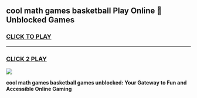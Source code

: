 
## cool math games basketball Play Online 👋 Unblocked Games
<h3>
<a href="https://news.freeplayer.one?title=cool_math_games_basketball&ref=17CMG">CLICK TO PLAY</a></h3>
<hr>

<h3>
<a href="https://news.freeplayer.one?title=cool_math_games_basketball&ref=17CMG">CLICK 2 PLAY</a>
  
</h3>

<a href="https://news.freeplayer.one?title=cool_math_games_basketball&ref=17CMG/"><img src="https://clearcache.store/games.png"></a>


**cool math games basketball games unblocked: Your Gateway to Fun and Accessible Online Gaming**
